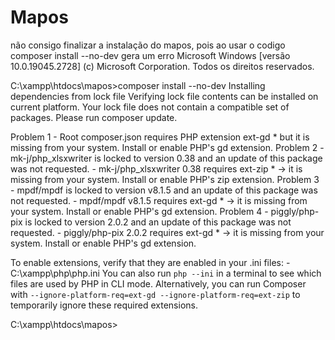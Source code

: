 # Mapos
não consigo finalizar a instalação do mapos, pois ao usar o codigo composer install --no-dev gera um erro
Microsoft Windows [versão 10.0.19045.2728]
(c) Microsoft Corporation. Todos os direitos reservados.

C:\xampp\htdocs\mapos>composer install --no-dev
Installing dependencies from lock file
Verifying lock file contents can be installed on current platform.
Your lock file does not contain a compatible set of packages. Please run composer update.

  Problem 1
    - Root composer.json requires PHP extension ext-gd * but it is missing from your system. Install or enable PHP's gd extension.
  Problem 2
    - mk-j/php_xlsxwriter is locked to version 0.38 and an update of this package was not requested.
    - mk-j/php_xlsxwriter 0.38 requires ext-zip * -> it is missing from your system. Install or enable PHP's zip extension.
  Problem 3
    - mpdf/mpdf is locked to version v8.1.5 and an update of this package was not requested.
    - mpdf/mpdf v8.1.5 requires ext-gd * -> it is missing from your system. Install or enable PHP's gd extension.
  Problem 4
    - piggly/php-pix is locked to version 2.0.2 and an update of this package was not requested.
    - piggly/php-pix 2.0.2 requires ext-gd * -> it is missing from your system. Install or enable PHP's gd extension.

To enable extensions, verify that they are enabled in your .ini files:
    - C:\xampp\php\php.ini
You can also run `php --ini` in a terminal to see which files are used by PHP in CLI mode.
Alternatively, you can run Composer with `--ignore-platform-req=ext-gd --ignore-platform-req=ext-zip` to temporarily ignore these required extensions.

C:\xampp\htdocs\mapos>
